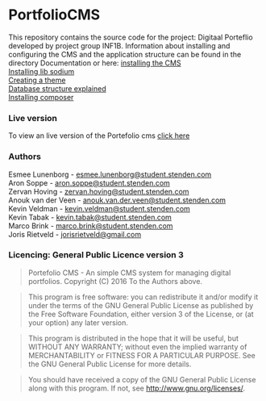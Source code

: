 # PortfolioCMS
This repository contains the source code for the project: Digitaal Porteflio developed by project group INF1B.
Information about installing and configuring the CMS and the application structure can be found in the directory
Documentation or here:
[installing the CMS](https://github.com/stenden-INF1B/PortfolioCMS/blob/master/documentation/InstallingTheCMS.md)<br>
[Installing lib sodium](https://github.com/stenden-INF1B/PortfolioCMS/blob/master/documentation/InstallingLibSodium.md)<br>
[Creating a theme](https://github.com/stenden-INF1B/PortfolioCMS/blob/master/documentation/CreatingAThemeNew.md)<br>
[Database structure explained](https://github.com/stenden-INF1B/PortfolioCMS/blob/master/documentation/DatabaseSturctue.md)<br>
[Installing composer](https://https://github.com/stenden-INF1B/PortfolioCMS/blob/master/documentation/UsingComposer.md)<br>

### Live version
To view an live version of the Portefolio cms [click here](http://146.185.141.142/PortfolioCMS/web/)

### Authors
Esmee Lunenborg - esmee.lunenborg@student.stenden.com<br>
Aron Soppe - aron.soppe@student.stenden.com<br>
Zervan Hoving - zervan.hoving@student.stenden.com<br>
Anouk van der Veen - anouk.van.der.veen@student.stenden.com<br>
Kevin Veldman - kevin.veldman@student.stenden.com<br>
Kevin Tabak - kevin.tabak@student.stenden.com<br>
Marco Brink - marco.brink@student.stenden.com<br>
Joris Rietveld - jorisrietveld@gmail.com<br>

### Licencing: General Public Licence version 3
> Portefolio CMS - An simple CMS system for managing digital portfolios.
> Copyright (C) 2016 To the Authors above. 

> This program is free software: you can redistribute it and/or modify
> it under the terms of the GNU General Public License as published by
> the Free Software Foundation, either version 3 of the License, or
> (at your option) any later version.

> This program is distributed in the hope that it will be useful,
> but WITHOUT ANY WARRANTY; without even the implied warranty of
> MERCHANTABILITY or FITNESS FOR A PARTICULAR PURPOSE.  See the
> GNU General Public License for more details.

> You should have received a copy of the GNU General Public License
> along with this program.  If not, see <http://www.gnu.org/licenses/>.
